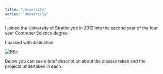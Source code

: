 ```yaml
---
title: "University"
series: "University"
---
```


I joined the University of Strathclyde in 2013 into the second year of the four year Computer Science degree.

I passed with distinction.

![BSc](/img/cert/bsc.jpg)

Below you can see a brief description about the classes taken and the projects undertaken in each.
